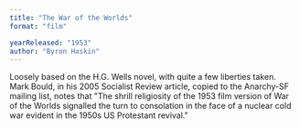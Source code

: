 ```yaml
---
title: "The War of the Worlds"
format: "film"

yearReleased: "1953"
author: "Byron Haskin"
---
```

Loosely based on the H.G. Wells novel, with  quite a few liberties taken.
 
Mark Bould, in his 2005 Socialist Review  article, copied to the Anarchy-SF mailing list, notes that "The  shrill religiosity of the 1953 film version of War of the Worlds  signalled the turn to consolation in the face of a nuclear cold war  evident in the 1950s US Protestant revival."
 